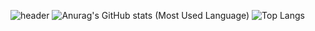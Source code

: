 

![header](https://capsule-render.vercel.app/api?type=wave&color=auto&height=300&section=header&text=My%20Task&fontSize=90)
![Anurag's GitHub stats](https://github-readme-stats.vercel.app/api?username=himjjong&show_icons=true&theme=radical)
(Most Used Language) ![Top Langs](https://github-readme-stats.vercel.app/api/top-langs/?himjjong=himjjong)
